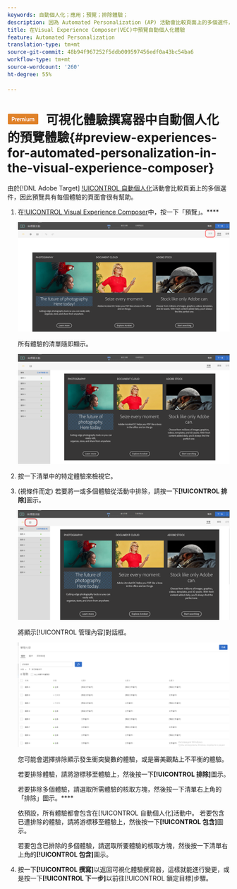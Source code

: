 ```yaml
---
keywords: 自動個人化；應用；預覽；排除體驗；
description: 因為 Automated Personalization (AP) 活動會比較頁面上的多個選件，使用每個體驗預覽頁面會很有幫助。
title: 在Visual Experience Composer(VEC)中預覽自動個人化體驗
feature: Automated Personalization
translation-type: tm+mt
source-git-commit: 48b94f967252f5ddb009597456edf0a43bc54ba6
workflow-type: tm+mt
source-wordcount: '260'
ht-degree: 55%

---
```



# ![PREMIUM](/help/assets/premium.png) 可視化體驗撰寫器中自動個人化的預覽體驗{#preview-experiences-for-automated-personalization-in-the-visual-experience-composer}

由於[!DNL Adobe Target] [!UICONTROL 自動個人化](AP)活動會比較頁面上的多個選件，因此預覽具有每個體驗的頁面會很有幫助。

1. 在[!UICONTROL Visual Experience Composer](VEC)中，按一下「預覽」。****

   ![預覽圖示](/help/c-activities/t-automated-personalization/assets/preview.png)

   所有體驗的清單隨即顯示。

   ![預覽體驗](/help/c-activities/t-automated-personalization/assets/ap_preview-new.png)

1. 按一下清單中的特定體驗來檢視它。

1. (視條件而定) 若要將一或多個體驗從活動中排除，請按一下&#x200B;**[!UICONTROL 排除]**&#x200B;圖示。

   ![排除圖示](/help/c-activities/t-automated-personalization/assets/ap_exclude-new.png)

   將顯示[!UICONTROL 管理內容]對話框。

   ![管理內容對話方塊](/help/c-activities/t-automated-personalization/assets/preview-exclude.png)

   您可能會選擇排除顯示發生衝突變數的體驗，或是審美觀點上不平衡的體驗。

   若要排除體驗，請將游標移至體驗上，然後按一下&#x200B;**[!UICONTROL 排除]**&#x200B;圖示。

   若要排除多個體驗，請選取所需體驗的核取方塊，然後按一下清單右上角的「排除」圖示。****

   依預設，所有體驗都會包含在[!UICONTROL 自動個人化]活動中。 若要包含已遭排除的體驗，請將游標移至體驗上，然後按一下&#x200B;**[!UICONTROL 包含]**&#x200B;圖示。

   若要包含已排除的多個體驗，請選取所要體驗的核取方塊，然後按一下清單右上角的&#x200B;**[!UICONTROL 包含]**&#x200B;圖示。

1. 按一下&#x200B;**[!UICONTROL 撰寫]**&#x200B;以返回可視化體驗撰寫器，這樣就能進行變更，或是按一下&#x200B;**[!UICONTROL 下一步]**&#x200B;以前往[!UICONTROL 鎖定目標]步驟。
